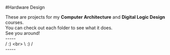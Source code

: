 #Hardware Design 

These are projects for my <b>Computer Architecture</b> and <b>Digital Logic Design</b> courses. <br>
You can check out each folder to see what it does.<br>
See you around!<br>
 -----<br>
/  :)  \<br>
\  :)  /<br>
 -----<br>